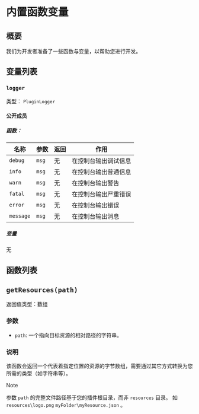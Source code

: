 ﻿# 内置函数变量

## 概要
我们为开发者准备了一些函数与变量，以帮助您进行开发。

## 变量列表

### `logger`
类型： `PluginLogger`

#### 公开成员

##### 函数：
|名称|参数|返回|作用|
|---|---|---|---|
|`debug`|`msg`|无|在控制台输出调试信息|
|`info`|`msg`|无|在控制台输出普通信息|
|`warn`|`msg`|无|在控制台输出警告|
|`fatal`|`msg`|无|在控制台输出严重错误|
|`error`|`msg`|无|在控制台输出错误|
|`message`|`msg`|无|在控制台输出消息|

##### 变量
无

## 函数列表

## `getResources(path)`

返回值类型：数组

### 参数
- `path`: 一个指向目标资源的相对路径的字符串。

### 说明
该函数会返回一个代表着指定位置的资源的字节数组，需要通过其它方式转换为您所需的类型（如字符串等）。
> [!NOTE]
> 参数 `path` 的完整文件路径基于您的插件根目录，而非 `resources` 目录。
> 如 `resources\logo.png` `myFolder\myResource.json` 。 

